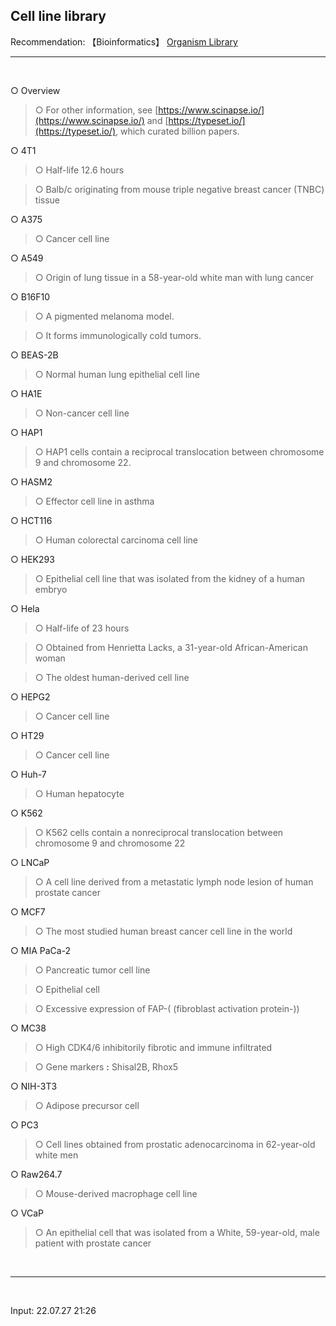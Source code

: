 ## Cell line library

Recommendation: 【Bioinformatics】 [Organism Library](https://jb243.github.io/pages/392) 

--- 

<br>

○ Overview 

> ○ For other information, see [https://www.scinapse.io/](https://www.scinapse.io/) and [https://typeset.io/](https://typeset.io/), which curated billion papers.

○ 4T1

> ○ Half-life 12.6 hours

> ○ Balb/c originating from mouse triple negative breast cancer (TNBC) tissue

○ A375

> ○ Cancer cell line 

○ A549

> ○ Origin of lung tissue in a 58-year-old white man with lung cancer

○ B16F10

> ○ A pigmented melanoma model.

> ○ It forms immunologically cold tumors.

○ BEAS-2B

> ○ Normal human lung epithelial cell line

○ HA1E

> ○ Non-cancer cell line

○ HAP1

> ○ HAP1 cells contain a reciprocal translocation between chromosome 9 and chromosome 22.

○ HASM2

> ○ Effector cell line in asthma

○ HCT116

> ○ Human colorectal carcinoma cell line

○ HEK293

> ○ Epithelial cell line that was isolated from the kidney of a human embryo

○ Hela

> ○ Half-life of 23 hours

> ○ Obtained from Henrietta Lacks, a 31-year-old African-American woman

> ○ The oldest human-derived cell line

○ HEPG2

> ○ Cancer cell line

○ HT29 

> ○ Cancer cell line 

○ Huh-7

> ○ Human hepatocyte

○ K562

> ○ K562 cells contain a nonreciprocal translocation between chromosome 9 and chromosome 22

○ LNCaP

> ○ A cell line derived from a metastatic lymph node lesion of human prostate cancer 

○ MCF7

> ○ The most studied human breast cancer cell line in the world

○ MIA PaCa-2

> ○ Pancreatic tumor cell line

> ○ Epithelial cell

> ○ Excessive expression of FAP-( (fibroblast activation protein-))

○ MC38

> ○ High CDK4/6 inhibitorily fibrotic and immune infiltrated

> ○ Gene markers **:** Shisal2B, Rhox5

○ NIH-3T3

> ○ Adipose precursor cell

○ PC3

> ○ Cell lines obtained from prostatic adenocarcinoma in 62-year-old white men

○ Raw264.7

> ○ Mouse-derived macrophage cell line

○ VCaP

> ○ An epithelial cell that was isolated from a White, 59-year-old, male patient with prostate cancer

<br>

---

<br>

Input: 22.07.27 21:26
